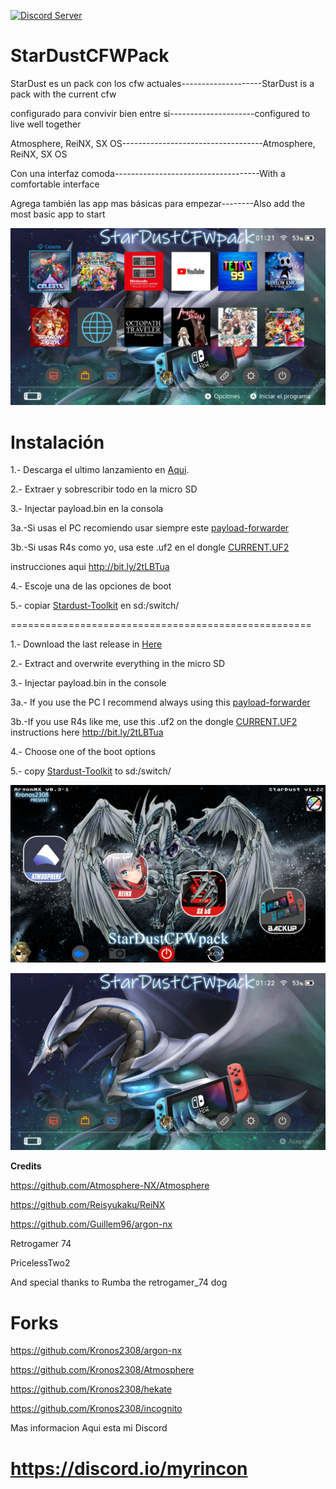 <a href="https://discord.io/myrincon"><img src="https://discordapp.com/api/guilds/516631805621960704/embed.png" alt="Discord Server" /></a>
# StarDustCFWPack

StarDust es un pack con los cfw actuales--------------------StarDust is a pack with the current cfw      

configurado para convivir bien entre si---------------------configured to live well together        

Atmosphere, ReiNX, SX OS-----------------------------------Atmosphere, ReiNX, SX OS

Con una interfaz comoda------------------------------------With a comfortable interface

Agrega también las app mas básicas para empezar--------Also add the most basic app to start

![alt text](borrame/home2.jpg)

Instalación
=============
1.- Descarga el ultimo lanzamiento en [Aqui](https://github.com/Kronos2308/StarDustCFWPack/releases).

2.- Extraer y sobrescribir todo en la micro SD

3.- Injectar payload.bin en la consola 

  3a.-Si usas el PC recomiendo usar siempre este [payload-forwarder](https://github.com/Kronos2308/StarDustCFWPack/blob/master/borrame/Payload-Forwarder.bin?raw=true)

  3b.-Si usas R4s como yo, usa este .uf2 en el dongle [CURRENT.UF2](https://github.com/Kronos2308/StarDustCFWPack/blob/master/borrame/CURRENT.UF2?raw=true)
  
  instrucciones aqui http://bit.ly/2tLBTua


4.- Escoje una de las opciones de boot 

5.- copiar [Stardust-Toolkit](https://github.com/Kronos2308/StarDust-Toolkit/releases) en sd:/switch/

====================================================

1.- Download the last release in [Here](https://github.com/Kronos2308/StarDustCFWPack/releases)

2.- Extract and overwrite everything in the micro SD

3.- Injectar payload.bin in the console

  3a.- If you use the PC I recommend always using this [payload-forwarder](https://github.com/Kronos2308/StarDustCFWPack/blob/master/borrame/Payload-Forwarder.bin?raw=true)

  3b.-If you use R4s like me, use this .uf2 on the dongle [CURRENT.UF2](https://github.com/Kronos2308/StarDustCFWPack/blob/master/borrame/CURRENT.UF2?raw=true)
  instructions here http://bit.ly/2tLBTua


4.- Choose one of the boot options

5.- copy [Stardust-Toolkit](https://github.com/Kronos2308/StarDust-Toolkit/releases) to sd:/switch/ 



![alt text](borrame/screenshot.png)

![alt text](borrame/home1.jpg)

**Credits**

https://github.com/Atmosphere-NX/Atmosphere

https://github.com/Reisyukaku/ReiNX

https://github.com/Guillem96/argon-nx

Retrogamer 74

PricelessTwo2

And special thanks to Rumba the retrogamer_74 dog

# Forks

https://github.com/Kronos2308/argon-nx

https://github.com/Kronos2308/Atmosphere

https://github.com/Kronos2308/hekate

https://github.com/Kronos2308/incognito


Mas informacion Aqui esta mi Discord

# https://discord.io/myrincon




